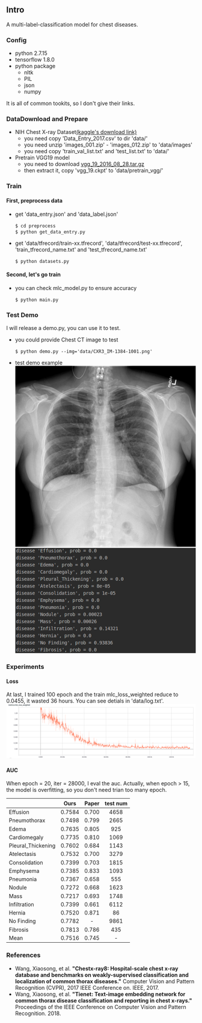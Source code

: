 ## Intro
A multi-label-classification model for chest diseases.

### Config
- python 2.7.15
- tensorflow 1.8.0
- python package 
    * nltk
    * PIL
    * json
    * numpy

It is all of common tookits, so I don't give their links.

### DataDownload and Prepare
- NIH Chest X-ray Dataset[(kaggle's download link)](https://www.kaggle.com/nih-chest-xrays/data)
    * you need copy 'Data_Entry_2017.csv' to dir 'data/'
    * you need unzip 'images_001.zip' - 'images_012.zip' to 'data/images'
    * you need copy 'train_val_list.txt' and 'test_list.txt' to 'data/'
- Pretrain VGG19 model
    * you need to download [vgg_19_2016_08_28.tar.gz](http://download.tensorflow.org/models/vgg_19_2016_08_28.tar.gz)
    * then extract it, copy 'vgg_19.ckpt' to 'data/pretrain_vgg/'

### Train
#### First, preprocess data
- get 'data_entry.json' and 'data_label.json'
    ```shell
    $ cd preprocess
    $ python get_data_entry.py    
    ``` 
- get 'data/tfrecord/train-xx.tfrecord', 'data/tfrecord/test-xx.tfrecord', 'train_tfrecord_name.txt' and 'test_tfrecord_name.txt'
    ```shell
    $ python datasets.py    
    ``` 
#### Second, let's go train
- you can check mlc_model.py to ensure accuracy
    ```shell
    $ python main.py    
    ``` 

### Test Demo
I will release a demo.py, you can use it to test.
- you could provide Chest CT image to test
    ```shell
    $ python demo.py --img='data/CXR3_IM-1384-1001.png'   
    ``` 
- test demo example
    ![example](data/examples/CXR3_IM-1384-1001.png)
    ![result](data/examples/demo_result.png)

### Experiments
#### Loss
At last, I trained 100 epoch and the train mlc_loss_weighted reduce to 0.0455, it wasted 36 hours. You can see detials in 'data/log.txt'.
![example](data/examples/mlc_loss_weighted64.png)

#### AUC
When epoch = 20, iter = 28000, I eval the auc. Actually, when epoch > 15, the model is overfitting, so you don't need trian too many epoch.

|  | Ours | Paper | test num |
| :--- | :---: | :---: | :---: |
| Effusion | 0.7584 | 0.700 | 4658 |
| Pneumothorax | 0.7498 | 0.799 | 2665 |
| Edema | 0.7635 | 0.805 | 925 |
| Cardiomegaly | 0.7735 | 0.810 | 1069 |
| Pleural_Thickening | 0.7602 | 0.684 | 1143 |
| Atelectasis | 0.7532 | 0.700 | 3279 |
| Consolidation | 0.7399 | 0.703 | 1815 |
| Emphysema | 0.7385 | 0.833 | 1093 |
| Pneumonia | 0.7367 | 0.658 | 555 |
| Nodule | 0.7272 | 0.668 | 1623 |
| Mass | 0.7217 | 0.693 | 1748 |
| Infiltration | 0.7399 | 0.661 | 6112 |
| Hernia | 0.7520 | 0.871 | 86 |
| No Finding | 0.7782 | - | 9861 |
| Fibrosis | 0.7813 | 0.786 | 435 |
| Mean | 0.7516 | 0.745 | - |


### References
- Wang, Xiaosong, et al. **"Chestx-ray8: Hospital-scale chest x-ray database and benchmarks on weakly-supervised classification and localization of common thorax diseases."** Computer Vision and Pattern Recognition (CVPR), 2017 IEEE Conference on. IEEE, 2017.
- Wang, Xiaosong, et al. **"Tienet: Text-image embedding network for common thorax disease classification and reporting in chest x-rays."** Proceedings of the IEEE Conference on Computer Vision and Pattern Recognition. 2018.